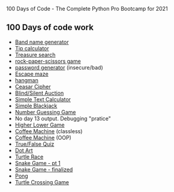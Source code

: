 100 Days of Code - The Complete Python Pro Bootcamp for 2021

## 100 Days of code work
- [Band name generator](/day1_to_day14/day-1/)
- [Tip calculator](/day1_to_day14/day-2/)
- [Treasure search](/day1_to_day14/day-3/)
- [rock-paper-scissors game](/day1_to_day14/day-4/)
- [password generator](/day1_to_day14/day-5/) (insecure/bad)
- [Escape maze](/day1_to_day14/day-6/)
- [hangman](/day1_to_day14/day-7/)
- [Ceasar Cipher](/day1_to_day14/day-8/)
- [Blind/Silent Auction](/day1_to_day14/day-9/)
- [Simple Text Calculator](/day1_to_day14/day-10/)
- [Simple Blackjack](/day1_to_day14/day-11/)
- [Number Guessing Game](/day1_to_day14/day-12/)
- No day 13 output. Debugging "pratice"
- [Higher Lower Game](/day1_to_day14/day-14/)
- [Coffee Machine](day-15/main.py) (classless)
- [Coffee Machine](day-16/main.py) (OOP)
- [True/False Quiz](day-17/main.py)
- [Dot Art](day-18/main.py)
- [Turtle Race](day-19/main.py)
- [Snake Game - pt 1](day-20/main.py)
- [Snake Game - finalized](day-21/main.py)
- [Pong](day-22/)
- [Turtle Crossing Game](day-23/)
